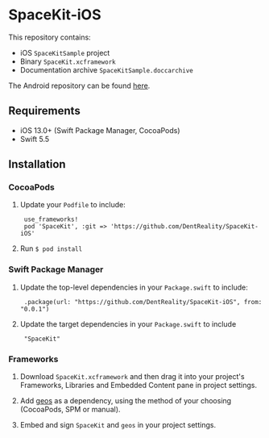 # SpaceKit-iOS

This repository contains: 
* iOS `SpaceKitSample` project 
* Binary `SpaceKit.xcframework`
* Documentation archive `SpaceKitSample.doccarchive`

The Android repository can be found [here](https://github.com/DentReality/SpaceKit-Android).

## Requirements

* iOS 13.0+ (Swift Package Manager, CocoaPods)
* Swift 5.5

## Installation

### CocoaPods

1. Update your `Podfile` to include:

        use_frameworks!
        pod 'SpaceKit', :git => 'https://github.com/DentReality/SpaceKit-iOS'

2. Run `$ pod install`

### Swift Package Manager

1. Update the top-level dependencies in your `Package.swift` to include:

        .package(url: "https://github.com/DentReality/SpaceKit-iOS", from: "0.0.1")

2. Update the target dependencies in your `Package.swift` to include

        "SpaceKit"

### Frameworks

1. Download `SpaceKit.xcframework` and then drag it into your project's Frameworks, Libraries and Embedded Content pane in project settings.

2. Add [geos](https://github.com/GEOSwift/geos) as a dependency, using the method of your choosing (CocoaPods, SPM or manual).

3. Embed and sign `SpaceKit` and `geos` in your project settings. 
